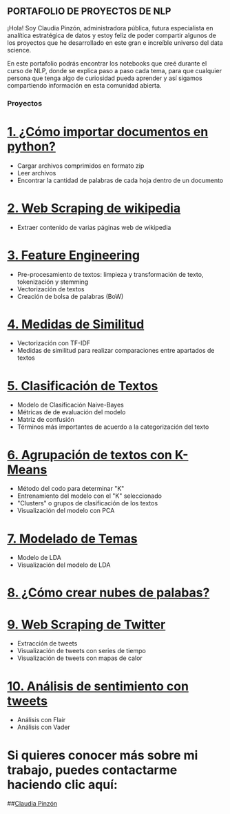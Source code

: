 ## PORTAFOLIO DE PROYECTOS DE NLP

¡Hola! Soy Claudia Pinzón, administradora pública, futura especialista en analítica estratégica de datos y estoy feliz de poder compartir algunos de los proyectos que he desarrollado en este gran e increíble universo del data science.

En este portafolio podrás encontrar los notebooks que creé durante el curso de NLP, donde se explica paso a paso cada tema, para que cualquier persona que tenga algo de curiosidad pueda aprender y así sigamos compartiendo información en esta comunidad abierta.

### Proyectos

# [1. ¿Cómo importar documentos en python?](https://github.com/ClaudiaMarcelaPinzon/Portafolio-NLP/blob/main/1.%20Importar%20archivos%20en%20formato%20zip.ipynb)
- Cargar archivos comprimidos en formato zip
- Leer archivos
- Encontrar la cantidad de palabras de cada hoja dentro de un documento

# [2. Web Scraping de wikipedia](https://github.com/ClaudiaMarcelaPinzon/Portafolio-NLP/blob/main/2.%20Web%20Scraping%20de%20Wikipedia.ipynb)
- Extraer contenido de varias páginas web de wikipedia

# [3. Feature Engineering](https://github.com/ClaudiaMarcelaPinzon/Portafolio-NLP/blob/main/3.%20Pre-Procesamiento%20de%20texto%20y%20Featuring%20Engineering.ipynb)
- Pre-procesamiento de textos: limpieza y transformación de texto, tokenización y stemming
- Vectorización de textos
- Creación de bolsa de palabras (BoW)

# [4. Medidas de Similitud](https://github.com/ClaudiaMarcelaPinzon/Portafolio-NLP/blob/main/4.%20Vectorizaci%C3%B3n%20y%20Medidas%20de%20Similitud.ipynb)
- Vectorización con TF-IDF
- Medidas de similitud para realizar comparaciones entre apartados de textos

# [5. Clasificación de Textos](https://github.com/ClaudiaMarcelaPinzon/Portafolio-NLP/blob/main/5.%20Clasificaci%C3%B3n%20de%20Textos.%20Modelos%20de%20clasificaci%C3%B3n%20para%20NLP.ipynb)
- Modelo de Clasificación Naive-Bayes
- Métricas de de evaluación del modelo
- Matriz de confusión
- Términos más importantes de acuerdo a la categorización del texto

# [6. Agrupación de textos con K-Means](https://github.com/ClaudiaMarcelaPinzon/Portafolio-NLP/blob/main/6.%20Agrupaci%C3%B3n%20de%20textos%20con%20K-Means.ipynb)
- Método del codo para determinar "K"
- Entrenamiento del modelo con el "K" seleccionado
- "Clusters" o grupos de clasificación de los textos
- Visualización del modelo con PCA

# [7. Modelado de Temas](https://github.com/ClaudiaMarcelaPinzon/Portafolio-NLP/blob/main/7.%20Modelado%20de%20temas.ipynb)
- Modelo de LDA
- Visualización del modelo de LDA

# [8. ¿Cómo crear nubes de palabas?](https://github.com/ClaudiaMarcelaPinzon/Portafolio-NLP/blob/main/8.%20Nubes%20de%20Palabras.ipynb)

# [9. Web Scraping de Twitter](https://github.com/ClaudiaMarcelaPinzon/Portafolio-NLP/blob/main/9.%20Web%20Scraping%20de%20Twitter.ipynb)
- Extracción de tweets
- Visualización de tweets con series de tiempo
- Visualización de tweets con mapas de calor

# [10. Análisis de sentimiento con tweets](https://github.com/ClaudiaMarcelaPinzon/Portafolio-NLP/blob/main/10.%20An%C3%A1lisis%20de%20sentimiento%20sobre%20tweets.ipynb)
- Análisis con Flair
- Análisis con Vader

# Si quieres conocer más sobre mi trabajo, puedes contactarme haciendo clic aquí:
##[Claudia Pinzón](https://www.linkedin.com/in/claudia-marcela-pinzon-rojas/)
